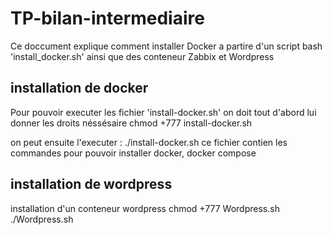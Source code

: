 # TP-bilan-intermediaire

Ce doccument explique comment installer Docker a partire d'un script bash 'install_docker.sh' ainsi que des conteneur Zabbix et Wordpress

## installation de docker 

Pour pouvoir executer les fichier 'install-docker.sh' on doit tout d'abord lui donner les droits néssésaire 
chmod +777 install-docker.sh

on peut ensuite l'executer :
./install-docker.sh 
ce fichier contien les commandes pour pouvoir installer docker, docker compose 

## installation de wordpress

installation d'un conteneur wordpress
chmod +777 Wordpress.sh
./Wordpress.sh


